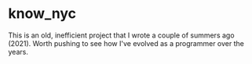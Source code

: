 # know_nyc
This is an old, inefficient project that I wrote a couple of summers ago (2021). Worth pushing to see how I've evolved as a programmer over the years.

